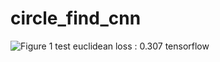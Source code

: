 # circle_find_cnn

![Figure 1](https://raw.githubusercontent.com/tomoyaf/circle_find_cnn/master/doc/Figure_1.png) 
test euclidean loss : 0.307
tensorflow
